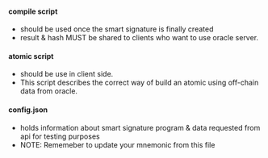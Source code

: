 #### compile script 
 - should be used once the smart signature is finally created
 - result & hash MUST be shared to clients who want to use oracle server.

#### atomic script 
 - should be use in client side.
 - This script describes the correct way of build an atomic using off-chain data from oracle.

#### config.json
 - holds information about smart signature program & data requested from api for testing purposes
 - NOTE: Rememeber to update your mnemonic from this file